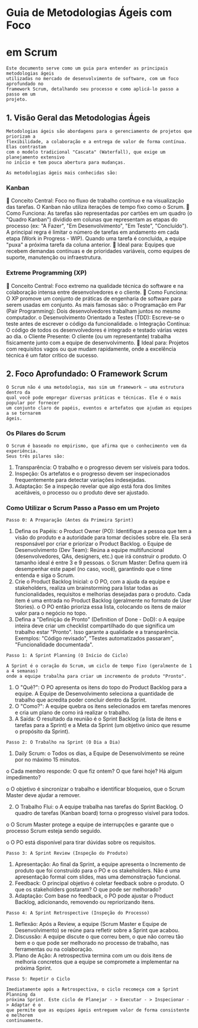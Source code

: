 # Guia de Metodologias Ágeis com Foco

# em Scrum

```
Este documento serve como um guia para entender as principais metodologias ágeis
utilizadas no mercado de desenvolvimento de software, com um foco aprofundado no
framework Scrum, detalhando seu processo e como aplicá-lo passo a passo em um
projeto.
```
## 1. Visão Geral das Metodologias Ágeis

```
Metodologias ágeis são abordagens para o gerenciamento de projetos que priorizam a
flexibilidade, a colaboração e a entrega de valor de forma contínua. Elas contrastam
com o modelo tradicional "Cascata" (Waterfall), que exige um planejamento extensivo
no início e tem pouca abertura para mudanças.
```
```
As metodologias ágeis mais conhecidas são:
```
### Kanban

 Conceito Central: Foco no fluxo de trabalho contínuo e na visualização das tarefas. O
Kanban não utiliza iterações de tempo fixo como o Scrum.
 Como Funciona: As tarefas são representadas por cartões em um quadro (o "Quadro
Kanban") dividido em colunas que representam as etapas do processo (ex: "A Fazer",
"Em Desenvolvimento", "Em Teste", "Concluído"). A principal regra é limitar o
número de tarefas em andamento em cada etapa (Work in Progress - WIP). Quando uma
tarefa é concluída, a equipe "puxa" a próxima tarefa da coluna anterior.
 Ideal para: Equipes que recebem demandas contínuas e de prioridades variáveis, como
equipes de suporte, manutenção ou infraestrutura.

### Extreme Programming (XP)

 Conceito Central: Foco extremo na qualidade técnica do software e na colaboração
intensa entre desenvolvedores e o cliente.
 Como Funciona: O XP promove um conjunto de práticas de engenharia de software
para serem usadas em conjunto. As mais famosas são:
o Programação em Par (Pair Programming): Dois desenvolvedores trabalham juntos
no mesmo computador.
o Desenvolvimento Orientado a Testes (TDD): Escreve-se o teste antes de escrever o
código da funcionalidade.
o Integração Contínua: O código de todos os desenvolvedores é integrado e testado
várias vezes ao dia.
o Cliente Presente: O cliente (ou um representante) trabalha fisicamente junto com a
equipe de desenvolvimento.
 Ideal para: Projetos com requisitos vagos ou que mudam rapidamente, onde a
excelência técnica é um fator crítico de sucesso.


## 2. Foco Aprofundado: O Framework Scrum

```
O Scrum não é uma metodologia, mas sim um framework — uma estrutura dentro da
qual você pode empregar diversas práticas e técnicas. Ele é o mais popular por fornecer
um conjunto claro de papéis, eventos e artefatos que ajudam as equipes a se tornarem
ágeis.
```
### Os Pilares do Scrum

```
O Scrum é baseado no empirismo, que afirma que o conhecimento vem da experiência.
Seus três pilares são:
```
1. Transparência: O trabalho e o progresso devem ser visíveis para todos.
2. Inspeção: Os artefatos e o progresso devem ser inspecionados frequentemente para
    detectar variações indesejadas.
3. Adaptação: Se a inspeção revelar que algo está fora dos limites aceitáveis, o processo
    ou o produto deve ser ajustado.

### Como Utilizar o Scrum Passo a Passo em um Projeto

```
Passo 0: A Preparação (Antes da Primeira Sprint)
```
1. Defina os Papéis:
o Product Owner (PO): Identifique a pessoa que tem a visão do produto e a autoridade
    para tomar decisões sobre ele. Ela será responsável por criar e priorizar o Product
    Backlog.
o Equipe de Desenvolvimento (Dev Team): Reúna a equipe multifuncional
    (desenvolvedores, QAs, designers, etc.) que irá construir o produto. O tamanho ideal é
    entre 3 e 9 pessoas.
o Scrum Master: Defina quem irá desempenhar este papel (no caso, você), garantindo
    que o time entenda e siga o Scrum.
2. Crie o Product Backlog Inicial:
o O PO, com a ajuda da equipe e stakeholders, realiza um brainstorming para listar todas
    as funcionalidades, requisitos e melhorias desejadas para o produto. Cada item é uma
    entrada no Product Backlog (geralmente no formato de User Stories).
o O PO então prioriza essa lista, colocando os itens de maior valor para o negócio no
    topo.
3. Defina a "Definição de Pronto" (Definition of Done - DoD):
o A equipe inteira deve criar um checklist compartilhado do que significa um trabalho
    estar "Pronto". Isso garante a qualidade e a transparência. Exemplos: "Código revisado",
    "Testes automatizados passaram", "Funcionalidade documentada".

```
Passo 1: A Sprint Planning (O Início do Ciclo)
```
```
A Sprint é o coração do Scrum, um ciclo de tempo fixo (geralmente de 1 a 4 semanas)
onde a equipe trabalha para criar um incremento de produto "Pronto".
```

1. O "Quê?": O PO apresenta os itens do topo do Product Backlog para a equipe. A
    Equipe de Desenvolvimento seleciona a quantidade de trabalho que acredita poder
    concluir dentro da Sprint.
2. O "Como?": A equipe quebra os itens selecionados em tarefas menores e cria um
    plano de como irá realizar o trabalho.
3. A Saída: O resultado da reunião é o Sprint Backlog (a lista de itens e tarefas para a
    Sprint) e a Meta da Sprint (um objetivo único que resume o propósito da Sprint).

```
Passo 2: O Trabalho na Sprint (O Dia a Dia)
```
1. Daily Scrum:
o Todos os dias, a Equipe de Desenvolvimento se reúne por no máximo 15 minutos.

o Cada membro responde: O que fiz ontem? O que farei hoje? Há algum impedimento?

o O objetivo é sincronizar o trabalho e identificar bloqueios, que o Scrum Master deve
ajudar a remover.

2. O Trabalho Flui:
o A equipe trabalha nas tarefas do Sprint Backlog. O quadro de tarefas (Kanban board)
    torna o progresso visível para todos.

o O Scrum Master protege a equipe de interrupções e garante que o processo Scrum esteja
sendo seguido.

o O PO está disponível para tirar dúvidas sobre os requisitos.

```
Passo 3: A Sprint Review (Inspeção do Produto)
```
1. Apresentação: Ao final da Sprint, a equipe apresenta o Incremento de produto que foi
    construído para o PO e os stakeholders. Não é uma apresentação formal com slides, mas
    uma demonstração funcional.
2. Feedback: O principal objetivo é coletar feedback sobre o produto. O que os
    stakeholders gostaram? O que pode ser melhorado?
3. Adaptação: Com base no feedback, o PO pode ajustar o Product Backlog, adicionando,
    removendo ou repriorizando itens.

```
Passo 4: A Sprint Retrospective (Inspeção do Processo)
```
1. Reflexão: Após a Review, a equipe (Scrum Master e Equipe de Desenvolvimento) se
    reúne para refletir sobre a Sprint que acabou.
2. Discussão: A equipe discute o que correu bem, o que não correu tão bem e o que pode
    ser melhorado no processo de trabalho, nas ferramentas ou na colaboração.
3. Plano de Ação: A retrospectiva termina com um ou dois itens de melhoria concretos
    que a equipe se compromete a implementar na próxima Sprint.

```
Passo 5: Repetir o Ciclo
```
```
Imediatamente após a Retrospectiva, o ciclo recomeça com a Sprint Planning da
próxima Sprint. Este ciclo de Planejar - > Executar - > Inspecionar - > Adaptar é o
que permite que as equipes ágeis entreguem valor de forma consistente e melhorem
continuamente.

